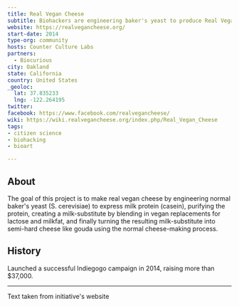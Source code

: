 ```yaml
---
title: Real Vegan Cheese
subtitle: Biohackers are engineering baker's yeast to produce Real Vegan Cheese. No cows needed!
website: https://realvegancheese.org/
start-date: 2014
type-org: community
hosts: Counter Culture Labs
partners:
  - Biocurious
city: Oakland
state: California
country: United States
_geoloc:
  lat: 37.835233
  lng: -122.264195
twitter:
facebook: https://www.facebook.com/realvegancheese/
wiki: https://wiki.realvegancheese.org/index.php/Real_Vegan_Cheese
tags:
- citizen science
- biohacking
- bioart

---
```




## About
The goal of this project is to make real vegan cheese by engineering normal baker's yeast (S. cerevisiae) to express milk protein (casein), purifying the protein, creating a milk-substitute by blending in vegan replacements for lactose and milkfat, and finally turning the resulting milk-substitute into semi-hard cheese like gouda using the normal cheese-making process.

## History
Launched a successful Indiegogo campaign in 2014, raising more than $37,000.

---

Text taken from initiative's website
